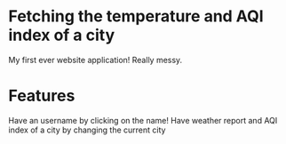 # Fetching the temperature and AQI index of a city

My first ever website application! Really messy.

# Features

Have an username by clicking on the name!
Have weather report and AQI index of a city by changing the current city
